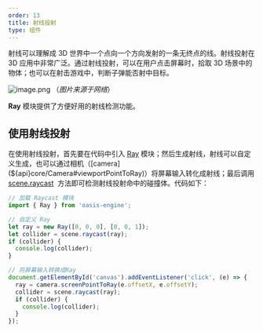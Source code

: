 ```yaml
---
order: 13
title: 射线投射
type: 组件
---
```


射线可以理解成 3D 世界中一个点向一个方向发射的一条无终点的线。射线投射在 3D 应用中非常广泛。通过射线投射，可以在用户点击屏幕时，拾取 3D 场景中的物体；也可以在射击游戏中，判断子弹能否射中目标。

![image.png](https://gw.alipayobjects.com/mdn/rms_d27172/afts/img/A*sr_IRYSLugMAAAAAAAAAAAAAARQnAQ)
（_图片来源于网络_）

**Ray** 模块提供了方便好用的射线检测功能。

## 使用射线投射

在使用射线投射，首先要在代码中引入 [Ray](${api}math/Ray) 模块；然后生成射线，射线可以自定义生成，也可以通过相机（[camera](${api}core/Camera#viewportPointToRay)）将屏幕输入转化成射线；最后调用 [scene.raycast](${api}core/Scene#raycast)  方法即可检测射线投射命中的碰撞体。代码如下：


```typescript
// 加载 Raycast 模块
import { Ray } from 'oasis-engine';

// 自定义 Ray
let ray = new Ray([0, 0, 0], [0, 0, 1]);
let collider = scene.raycast(ray);
if (collider) {
  console.log(collider);
}

// 将屏幕输入转换成Ray
document.getElementById('canvas').addEventListener('click', (e) => {
  ray = camera.screenPointToRay(e.offsetX, e.offsetY);
  collider = scene.raycast(ray);
  if (collider) {
    console.log(collider);
  }
});
```
